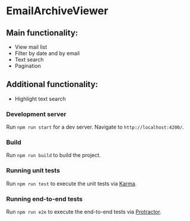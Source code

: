 # EmailArchiveViewer

## Main functionality:

- View mail list
- Filter by date and by email
- Text search
- Pagination

## Additional functionality:

- Highlight text search

### Development server

Run `npm run start` for a dev server. Navigate to `http://localhost:4200/`. 

### Build

Run `npm run build` to build the project.

### Running unit tests

Run `npm run test` to execute the unit tests via [Karma](https://karma-runner.github.io).

### Running end-to-end tests

Run `npm run e2e` to execute the end-to-end tests via [Protractor](http://www.protractortest.org/).
